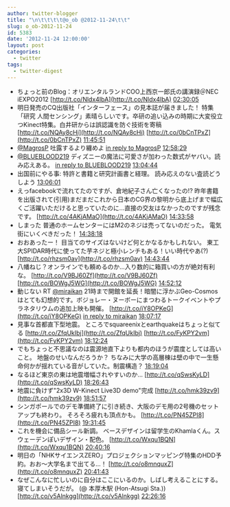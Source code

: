 ```yaml
---
author: twitter-blogger
title: "\n\t\t\t\t@o_ob @2012-11-24\t\t"
slug: o_ob-2012-11-24
id: 5383
date: '2012-11-24 12:00:00'
layout: post
categories:
  - twitter
tags:
  - twitter-digest
---
```


*   ちょっと前のBlog：オリエンタルランドCOO上西京一郎氏の講演録＠NEC iEXPO2012 [http://t.co/Nldx4IbA](http://t.co/Nldx4IbA) [02:30:05](http://twitter.com/o_ob/statuses/272029266789670912)
*   明日発売のCQ出版社「インターフェース」の見本誌が届きました！ 特集「研究 人間センシング」素晴らしいです。卒研の追い込みの時期に大変役立つKinect特集。白井研からは誤認識を防ぐ技術を寄稿 [http://t.co/NQAy8cHi](http://t.co/NQAy8cHi) [http://t.co/0bCnTPxZ](http://t.co/0bCnTPxZ) [11:45:51](http://twitter.com/o_ob/statuses/272169126506684416)
*   [@MagrosP](http://twitter.com/MagrosP) 吐露するより纏めよ [in reply to MagrosP](http://twitter.com/MagrosP/statuses/272133642120212480) [12:58:29](http://twitter.com/o_ob/statuses/272187407036723201)
*   [@BLUEBLOOD219](http://twitter.com/BLUEBLOOD219) ディズニーの魔法に可愛さが加わった数式がヤバい。読み応えある。 [in reply to BLUEBLOOD219](http://twitter.com/BLUEBLOOD219/statuses/271773782140678144) [13:04:44](http://twitter.com/o_ob/statuses/272188979397410816)
*   出国前にやる事: 特許と書籍と研究計画書と経理。 読み応えのない査読どうしよう [13:06:01](http://twitter.com/o_ob/statuses/272189301922619393)
*   えっfacebookで流れてたのですが、倉地紀子さん亡くなったの!? 昨年書籍を出版されて(引用)まだまだこれから日本のCG界の黎明から底上げまで幅広くご活躍いただけると思っていたのに...直接の交友はなかったのですが残念です。 [http://t.co/4AKjAMaO](http://t.co/4AKjAMaO) [14:33:58](http://twitter.com/o_ob/statuses/272211438003712001)
*   しまった 普通のホームセンターにはM2のネジは売ってないのだった。 電気街にいくべきだった！ [14:38:18](http://twitter.com/o_ob/statuses/272212525091807232)
*   おおあったー！ 目当てのサイズはないけど何とかなるかもしれない。 東工大SPIDAR時代に使ってた芋ネジと極小レンチもある！いい時代やあ(?) [http://t.co/rhzsm0av](http://t.co/rhzsm0av) [14:43:44](http://twitter.com/o_ob/statuses/272213891575078912)
*   八幡ねじ？オンラインでも頼めるのか...入り数的に箱買いの方が絶対有利な。 [http://t.co/V9BJ60Zf](http://t.co/V9BJ60Zf) [http://t.co/BOWgJ5WG](http://t.co/BOWgJ5WG) [14:52:12](http://twitter.com/o_ob/statuses/272216024701620224)
*   動じない RT [@miraikan](http://twitter.com/miraikan) 21時まで開館を延長！暗闇に浮かぶGeo-Cosmosはとても幻想的です。ボジョレー・ヌーボーにまつわるトークイベントやプラネタリウムの追加上映も開催。 [http://t.co/iY8OPKeG](http://t.co/iY8OPKeG) [in reply to miraikan](http://twitter.com/miraikan/statuses/272264405583015936) [18:07:17](http://twitter.com/o_ob/statuses/272265118191079424)
*   見事な首都直下型地震。 ところでsquareenixとearthquakeはちょっと似てる [http://t.co/ZfqUkIbj](http://t.co/ZfqUkIbj) [http://t.co/FyKPY2vm](http://t.co/FyKPY2vm) [18:12:24](http://twitter.com/o_ob/statuses/272266405104205824)
*   でもちょっと不思議なのは震源地直下よりも都内のほうが震度としては高いこと。 地盤のせいなんだろうか？ ちなみに大学の高層棟は壁の中で一生懸命何かが揺れている音がしていた。制震構造？ [18:19:04](http://twitter.com/o_ob/statuses/272268086562914304)
*   なるほど東京の東は地震増幅されやすいのか… [http://t.co/qSwsKyLD](http://t.co/qSwsKyLD) [18:26:43](http://twitter.com/o_ob/statuses/272270009156386816)
*   地震に負けず"2x3D W-Kinect Live3D demo"完成 [http://t.co/hmk39zv9](http://t.co/hmk39zv9) [18:51:57](http://twitter.com/o_ob/statuses/272276359785639936)
*   シンガポールでのデモ準備終了に引き続き、大阪のデモ用の2号機のセットアップも終わり。 そろそろ疲れも頂点かも。 [http://t.co/PN45ZPI8](http://t.co/PN45ZPI8) [19:31:45](http://twitter.com/o_ob/statuses/272286375355752448)
*   これを機会に備品シール新調。 ベースデザインは留学生のKhamlaくん。スウェーデンぽいデザイン・配色。 [http://t.co/Wxqu1BQN](http://t.co/Wxqu1BQN) [20:40:16](http://twitter.com/o_ob/statuses/272303616042344449)
*   明日の「NHKサイエンスZERO」プロジェクションマッピング特集のHDD予約。おお～大学名まで出てる...！ [http://t.co/o8mnquxZ](http://t.co/o8mnquxZ) [20:41:43](http://twitter.com/o_ob/statuses/272303980326047744)
*   なぜこんなに忙しいのに自分はここにいるのか。しばし考えることにする。寝てしまいそうだが。 (@ 本厚木駅 (Hon-Atsugi Sta.)) [http://t.co/v5Alnkgg](http://t.co/v5Alnkgg) [22:26:16](http://twitter.com/o_ob/statuses/272330295519371265)